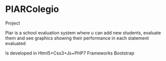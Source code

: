 # PIARColegio
Project

Piar is a school evaluation system where u can add new students, evaluate them and see graphics showing their performance in each statement evaluated

Is developed in Html5+Css3+Js+PHP7
Frameworks Bootstrap
